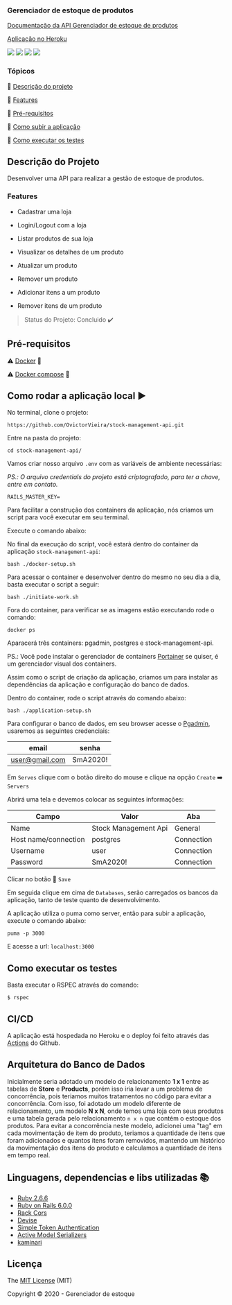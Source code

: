 ### Gerenciador de estoque de produtos

[Documentação da API Gerenciador de estoque de produtos](https://documenter.getpostman.com/view/10569183/SztEYSBb?version=latest)

[Aplicação no Heroku](https://stock-management-api.herokuapp.com/)

<img src="https://img.shields.io/static/v1?label=COVERAGE&message=100&color=green&style=for-the-badge"/> <img src="https://img.shields.io/static/v1?label=Licese&message=MIT&color=blue&style=for-the-badge"/> <img src="https://img.shields.io/static/v1?label=Ruby&message=2.6.6&color=red&style=for-the-badge&logo=RUBY"/> <img src="https://img.shields.io/static/v1?label=Ruby%20on%20Rails&message=6.0.0&color=red&style=for-the-badge&logo=Ruby"/>

### Tópicos

:small_blue_diamond: [Descrição do projeto](#descrição-do-projeto)

:small_blue_diamond: [Features](#features)

:small_blue_diamond: [Pré-requisitos](#pré-requisitos)

:small_blue_diamond: [Como subir a aplicação ](#como-rodar-a-aplicação-arrow_forward)

:small_blue_diamond: [Como executar os testes ](#como-rodar-os-testes)


## Descrição do Projeto

Desenvolver uma API para realizar a gestão de estoque de produtos.

### Features
- Cadastrar uma loja
- Login/Logout com a loja

- Listar produtos de sua loja
- Visualizar os detalhes de um produto
- Atualizar um produto
- Remover um produto

- Adicionar itens a um produto
- Remover itens de um produto

> Status do Projeto: Concluido :heavy_check_mark:

## Pré-requisitos

:warning: [Docker](https://docs.docker.com/) :whale:

:warning: [Docker compose](https://docs.docker.com/compose/) :octopus:

## Como rodar a aplicação local :arrow_forward:

No terminal, clone o projeto:

```
https://github.com/OvictorVieira/stock-management-api.git
```

Entre na pasta do projeto:

```
cd stock-management-api/
```

Vamos criar nosso arquivo `.env` com as variáveis de ambiente necessárias:

*PS.: O arquivo credentials do projeto está criptografado, para ter a chave, entre em contato.*

```
RAILS_MASTER_KEY=

```

Para facilitar a construção dos containers da aplicação, nós criamos um script para você executar
em seu terminal.

Execute o comando abaixo:

No final da execução do script, você estará dentro do container da aplicação `stock-management-api`:

```
bash ./docker-setup.sh
```

Para acessar o container e desenvolver dentro do mesmo no seu dia a dia, basta executar o script a seguir:

```
bash ./initiate-work.sh
```

Fora do container, para verificar se as imagens estão executando rode o comando:

```
docker ps
```

Aparacerá três containers: pgadmin, postgres e stock-management-api.

PS.: Você pode instalar o gerenciador de containers [Portainer](https://www.portainer.io/installation/) 
se quiser, é um gerenciador visual dos containers.

Assim como o script de criação da aplicação, criamos um para instalar as dependências da aplicação e configuração do 
banco de dados.

Dentro do container, rode o script através do comando abaixo:

```
bash ./application-setup.sh
```

Para configurar o banco de dados, em seu browser acesse o [Pgadmin](http://localhost:16543/), usaremos as seguintes credenciais:

| email  | senha  |
| ------------ | ------------ |
|  user@gmail.com | SmA2020!  |

Em `Serves` clique com o botão direito do mouse e clique na opção `Create` :arrow_right: `Servers`

Abrirá uma tela e devemos colocar as seguintes informações:

| Campo  | Valor  | Aba  |
| ------------ | ------------ | ------------ |
|  Name | Stock Management Api  | General  |
| Host name/connection  |  postgres | Connection  |
| Username |  user | Connection  |
| Password  |  SmA2020! | Connection  |

Clicar no botão :floppy_disk: `Save`

Em seguida clique em cima de `Databases`, serão carregados os bancos da aplicação, tanto de teste quanto de desenvolvimento.

A aplicação utiliza o puma como server, então para subir a aplicação, execute o comando abaixo:

`puma -p 3000`

E acesse a url: `localhost:3000`

## Como executar os testes

Basta executar o RSPEC através do comando:

```
$ rspec
```

## CI/CD

A aplicação está hospedada no Heroku e o deploy foi feito através das 
[Actions](https://github.com/OvictorVieira/stock-management-api/actions) do Github.

## Arquitetura do Banco de Dados

Inicialmente seria adotado um modelo de relacionamento **1 x 1** entre as tabelas de **Store** e **Products**, porém isso iria
levar a um problema de concorrência, pois teriamos muitos tratamentos no código para evitar a concorrência.
Com isso, foi adotado um modelo diferente de relacionamento, um modelo **N x N**, onde temos uma loja com seus produtos 
e uma tabela gerada pelo relacionamento `n x n` que contém o estoque dos produtos.
Para evitar a concorrência neste modelo, adicionei uma "tag" em cada movimentação de item do produto, 
teriamos a quantidade de itens que foram adicionados e quantos itens foram removidos, mantendo um histórico da movimentação
dos itens do produto e calculamos a quantidade de itens em tempo real.

## Linguagens, dependencias e libs utilizadas :books:

- [Ruby 2.6.6](https://www.ruby-lang.org/en/news/2020/03/31/ruby-2-6-6-released/)
- [Ruby on Rails 6.0.0](https://edgeguides.rubyonrails.org/6_0_release_notes.html)
- [Rack Cors](https://github.com/cyu/rack-cors)
- [Devise](https://github.com/heartcombo/devise)
- [Simple Token Authentication](https://github.com/gonzalo-bulnes/simple_token_authentication)
- [Active Model Serializers](https://github.com/rails-api/active_model_serializers)
- [kaminari](https://github.com/kaminari/kaminari)

## Licença

The [MIT License]() (MIT)

Copyright :copyright: 2020 - Gerenciador de estoque
